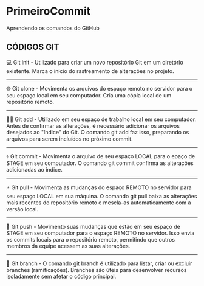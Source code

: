 # PrimeiroCommit
Aprendendo os comandos do GitHub

**CÓDIGOS GIT**
----------------------------------------------------

💻 Git init - Utilizado para criar um novo repositório Git em um diretório existente. Marca o início do rastreamento de alterações no projeto.

----------------------------------------------------

🌐 Git clone - Movimenta os arquivos do espaço remoto no servidor para o seu espaço local em seu computador. Cria uma cópia local de um repositório remoto.

----------------------------------------------------

👨‍💻 Git add - Utilizado em seu espaço de trabalho local em seu computador. Antes de confirmar as alterações, é necessário adicionar os arquivos desejados ao "índice" do Git. O comando git add faz isso, preparando os arquivos para serem incluídos no próximo commit.

----------------------------------------------------

🌀 Git commit - Movimenta o arquivo de seu espaço LOCAL para o epaço de STAGE em seu computador. O comando git commit confirma as alterações adicionadas ao índice.

----------------------------------------------------

⚡ Git pull - Movimenta as mudanças do espaço REMOTO no servidor para seu espaço LOCAL em sua máquina. O comando git pull baixa as alterações mais recentes do repositório remoto e mescla-as automaticamente com a versão local.

----------------------------------------------------

💾 Git push - Movimento suas mudanças que estão em seu espaço de STAGE em seu computador para o espaço REMOTO no servidor. Isso envia os commits locais para o repositório remoto, permitindo que outros membros da equipe acessem as suas alterações.

----------------------------------------------------

📀 Git branch - O comando git branch é utilizado para listar, criar ou excluir branches (ramificações). Branches são úteis para desenvolver recursos isoladamente sem afetar o código principal.

